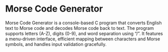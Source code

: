 # Morse Code Generator 

Morse Code Generator is a console-based C program that converts English text to Morse code and decodes Morse code back to text. The program supports letters (A-Z), digits (0-9), and word separation using “/”. It features a menu-driven interface, efficient mapping between characters and Morse symbols, and handles input validation gracefully. 
